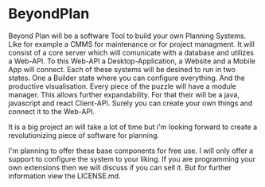 # BeyondPlan

Beyond Plan will be a software Tool to build your own Planning Systems.
Like for example a CMMS for maintenance or for project managment. 
It will consist of a core server which will comunicate with a database and utilizes a Web-API.
To this Web-API a Desktop-Application, a Website and a Mobile App will connect.
Each of these systems will be desined to run in two states. One a Builder state where you can configure everything.
And the productive visualisation. Every piece of the puzzle will have a module manager. This allows further expandability.
For that their will be a java, javascript and react Client-API. Surely you can create your own things and connect it to the Web-API.

It is a big project an will take a lot of time but i'm looking forward to create a revolutionizing piece of software for planning.

I'm planning to offer these base components for free use. 
I will only offer a support to configure the system to your liking.
If you are programming your own extensions then we will discuss if you can sell it. But for further information view the LICENSE.md.